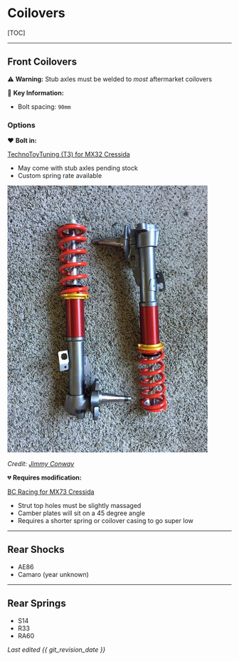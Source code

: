 # Coilovers

[TOC]

---

## Front Coilovers

:warning: **Warning:** Stub axles must be welded to _most_ aftermarket coilovers

:key: **Key Information:**

- Bolt spacing: `90mm`

### Options

:heart: **Bolt in:**

[TechnoToyTuning (T3) for MX32 Cressida](https://technotoytuning.com/toyota/mx32/front-coilover-conversion-mx32-cressida)

- May come with stub axles pending stock
- Custom spring rate available

![TechnoToyTuning coilovers](./img/t3-techno-toy-tuning-front-coilovers.jpg)

_Credit: [Jimmy Conway](https://www.facebook.com/groups/216354961906562/posts/519522961589759/)_

:broken_heart: **Requires modification:**

[BC Racing for MX73 Cressida](https://bcracing.com.au/collections/toyota-cressida-mx73-85-88)

- Strut top holes must be slightly massaged
- Camber plates will sit on a 45 degree angle
- Requires a shorter spring or coilover casing to go super low

---

## Rear Shocks

- AE86
- Camaro (year unknown)

---

## Rear Springs

- S14
- R33
- RA60


_Last edited {{ git_revision_date }}_
